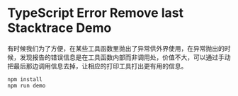 TypeScript Error Remove last Stacktrace Demo
============================================

有时候我们为了方便，在某些工具函数里抛出了异常供外界使用，在异常抛出的时候，发现报告的错误信息是在工具函数内部而非调用处，价值不大，可以通过手动把最后那边调用信息去掉，让相应的打印工具打出更有用的信息。

```
npm install
npm run demo
```

